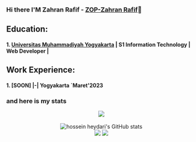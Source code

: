 ### Hi there I'M Zahran Rafif - [ZOP-Zahran Rafif](https://www.youtube.com/@ZOPZahranRafif)👋

<!--
**zahranrafif/zahranrafif** is a ✨ _special_ ✨ repository because its `README.md` (this file) appears on your GitHub profile.

Here are some ideas to get you started:

- 🔭 I’m currently working on ...
- 🌱 I’m currently learning ...
- 👯 I’m looking to collaborate on ...
- 🤔 I’m looking for help with ...
- 💬 Ask me about ...
- 📫 How to reach me: ...
- 😄 Pronouns: ...
- ⚡ Fun fact: ...
-->


## Education:

#### 1. [Universitas Muhammadiyah Yogyakarta](https://www.umy.ac.id) | S1 Information Technology | Web Developer |

## Work Experience:
#### 1. [SOON] |-| Yogyakarta `Maret'2023

### and here is my stats
<p align="center"><img src="https://www.codewars.com/users/zahranrafif/badges/large"/><br /><br />
  <img src="https://github-readme-stats.vercel.app/api?username=zahranrafif&show_icons=true&include_all_commits=true&theme=monokai" alt="hossein heydari's GitHub stats" /><br />
  <img src="https://github-readme-streak-stats.herokuapp.com/?user=zahranrafif&theme=monokai"/>
  <img src="https://github-readme-stats.vercel.app/api/top-langs/?username=zahranrafif&layout=compact&theme=monokai&langs_count=12"/><br />
</p>
